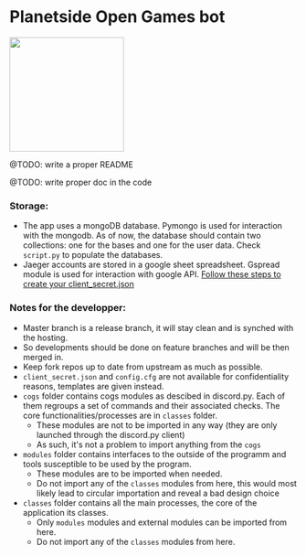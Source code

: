 # Planetside Open Games bot

<img src="logos/bot.png" width="200">

@TODO: write a proper README

@TODO: write proper doc in the code

### Storage:

- The app uses a mongoDB database. Pymongo is used for interaction with the mongodb. As of now, the database should contain two collections: one for the bases and one for the user data. Check `script.py` to populate the databases.
- Jaeger accounts are stored in a google sheet spreadsheet. Gspread module is used for interaction with google API. [Follow these steps to create your client_secret.json](https://gspread.readthedocs.io/en/latest/oauth2.html#for-bots-using-service-account)

### Notes for the developper:

- Master branch is a release branch, it will stay clean and is synched with the hosting.
- So developments should be done on feature branches and will be then merged in.
- Keep fork repos up to date from upstream as much as possible.
- `client_secret.json` and `config.cfg` are not available for confidentiality reasons, templates are given instead.
- `cogs` folder contains cogs modules as descibed in discord.py. Each of them regroups a set of commands and their associated checks. The core functionalities/processes are in `classes` folder.
    - These modules are not to be imported in any way (they are only launched through the discord.py client)
    - As such, it's not a problem to import anything from the `cogs`
- `modules` folder contains interfaces to the outside of the programm and tools susceptible to be used by the program.
    - These modules are to be imported when needed.
    - Do not import any of the `classes` modules from here, this would most likely lead to circular importation and reveal a bad design choice
- `classes` folder contains all the main processes, the core of the application its classes.
    - Only `modules` modules and external modules can be imported from here.
    - Do not import any of the `classes` modules from here.

